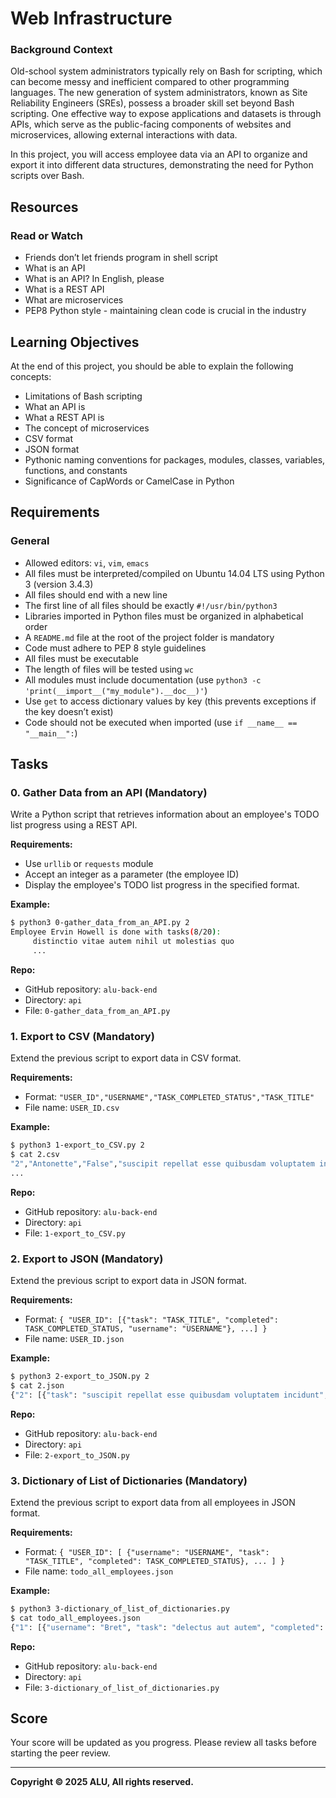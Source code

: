 # Web Infrastructure


### Background Context

Old-school system administrators typically rely on Bash for scripting, which can become messy and inefficient compared to other programming languages. The new generation of system administrators, known as Site Reliability Engineers (SREs), possess a broader skill set beyond Bash scripting. One effective way to expose applications and datasets is through APIs, which serve as the public-facing components of websites and microservices, allowing external interactions with data.

In this project, you will access employee data via an API to organize and export it into different data structures, demonstrating the need for Python scripts over Bash.

## Resources

### Read or Watch

- Friends don’t let friends program in shell script
- What is an API
- What is an API? In English, please
- What is a REST API
- What are microservices
- PEP8 Python style - maintaining clean code is crucial in the industry

## Learning Objectives

At the end of this project, you should be able to explain the following concepts:

- Limitations of Bash scripting
- What an API is
- What a REST API is
- The concept of microservices
- CSV format
- JSON format
- Pythonic naming conventions for packages, modules, classes, variables, functions, and constants
- Significance of CapWords or CamelCase in Python

## Requirements

### General

- Allowed editors: `vi`, `vim`, `emacs`
- All files must be interpreted/compiled on Ubuntu 14.04 LTS using Python 3 (version 3.4.3)
- All files should end with a new line
- The first line of all files should be exactly `#!/usr/bin/python3`
- Libraries imported in Python files must be organized in alphabetical order
- A `README.md` file at the root of the project folder is mandatory
- Code must adhere to PEP 8 style guidelines
- All files must be executable
- The length of files will be tested using `wc`
- All modules must include documentation (use `python3 -c 'print(__import__("my_module").__doc__)'`)
- Use `get` to access dictionary values by key (this prevents exceptions if the key doesn’t exist)
- Code should not be executed when imported (use `if __name__ == "__main__":`)

## Tasks

### 0. Gather Data from an API (Mandatory)

Write a Python script that retrieves information about an employee's TODO list progress using a REST API.

**Requirements:**
- Use `urllib` or `requests` module
- Accept an integer as a parameter (the employee ID)
- Display the employee's TODO list progress in the specified format.

**Example:**
```bash
$ python3 0-gather_data_from_an_API.py 2
Employee Ervin Howell is done with tasks(8/20):
     distinctio vitae autem nihil ut molestias quo
     ...
```
**Repo:**
- GitHub repository: `alu-back-end`
- Directory: `api`
- File: `0-gather_data_from_an_API.py`

### 1. Export to CSV (Mandatory)

Extend the previous script to export data in CSV format.

**Requirements:**
- Format: `"USER_ID","USERNAME","TASK_COMPLETED_STATUS","TASK_TITLE"`
- File name: `USER_ID.csv`

**Example:**
```bash
$ python3 1-export_to_CSV.py 2
$ cat 2.csv
"2","Antonette","False","suscipit repellat esse quibusdam voluptatem incidunt"
...
```
**Repo:**
- GitHub repository: `alu-back-end`
- Directory: `api`
- File: `1-export_to_CSV.py`

### 2. Export to JSON (Mandatory)

Extend the previous script to export data in JSON format.

**Requirements:**
- Format: `{ "USER_ID": [{"task": "TASK_TITLE", "completed": TASK_COMPLETED_STATUS, "username": "USERNAME"}, ...] }`
- File name: `USER_ID.json`

**Example:**
```bash
$ python3 2-export_to_JSON.py 2
$ cat 2.json
{"2": [{"task": "suscipit repellat esse quibusdam voluptatem incidunt", "completed": false, "username": "Antonette"}, ...]}
```
**Repo:**
- GitHub repository: `alu-back-end`
- Directory: `api`
- File: `2-export_to_JSON.py`

### 3. Dictionary of List of Dictionaries (Mandatory)

Extend the previous script to export data from all employees in JSON format.

**Requirements:**
- Format: `{ "USER_ID": [ {"username": "USERNAME", "task": "TASK_TITLE", "completed": TASK_COMPLETED_STATUS}, ... ] }`
- File name: `todo_all_employees.json`

**Example:**
```bash
$ python3 3-dictionary_of_list_of_dictionaries.py
$ cat todo_all_employees.json
{"1": [{"username": "Bret", "task": "delectus aut autem", "completed": false}, ...]}
```
**Repo:**
- GitHub repository: `alu-back-end`
- Directory: `api`
- File: `3-dictionary_of_list_of_dictionaries.py`

## Score

Your score will be updated as you progress. Please review all tasks before starting the peer review.

---

**Copyright © 2025 ALU, All rights reserved.**

